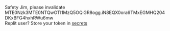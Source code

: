 Safety Jim, please invalidate MTE0Nzk3MTE0NTQwOTI1MzQ5OQ.GR8ogg.iN8EQX0ora6TMxEGMHQ204DKxBFG4hxhRWu6mw  
Replit user? Store your token in [secrets](https://docs.replit.com/programming-ide/workspace-features/storing-sensitive-information-environment-variables)
